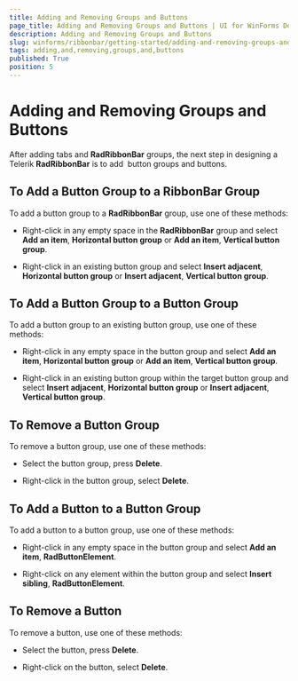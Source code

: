 ```yaml
---
title: Adding and Removing Groups and Buttons
page_title: Adding and Removing Groups and Buttons | UI for WinForms Documentation
description: Adding and Removing Groups and Buttons
slug: winforms/ribbonbar/getting-started/adding-and-removing-groups-and-buttons
tags: adding,and,removing,groups,and,buttons
published: True
position: 5
---
```


# Adding and Removing Groups and Buttons

After adding tabs and __RadRibbonBar__ groups, the next step in designing a Telerik __RadRibbonBar__ is to add  button groups and buttons.

## To Add a Button Group to a RibbonBar Group

To add a button group to a __RadRibbonBar__ group, use one of these methods:

* Right-click in any empty space in the __RadRibbonBar__ group and select __Add an item__, __Horizontal button group__ or __Add an item__, __Vertical button group__. 

* Right-click in an existing button group and select __Insert adjacent__, __Horizontal button group__ or __Insert adjacent__, __Vertical button group__. 

## To Add a Button Group to a Button Group

To add a button group to an existing button group, use one of these methods:

* Right-click in any empty space in the button group and select __Add an item__, __Horizontal button group__ or __Add an item__, __Vertical button group__.

* Right-click in an existing button group within the target button group and select __Insert adjacent__, __Horizontal button group__ or __Insert adjacent__, __Vertical button group__. 

## To Remove a Button Group

To remove a button group, use one of these methods:

* Select the button group, press __Delete__.

* Right-click in the button group, select __Delete__. 

## 

## To Add a Button to a Button Group

To add a button to a button group, use one of these methods:

* Right-click in any empty space in the button group and select __Add an item__, __RadButtonElement__.

* Right-click on any element within the button group and select __Insert sibling__, __RadButtonElement__. 

## To Remove a Button

To remove a button, use one of these methods:

* Select the button, press __Delete__.

* Right-click on the button, select __Delete__.